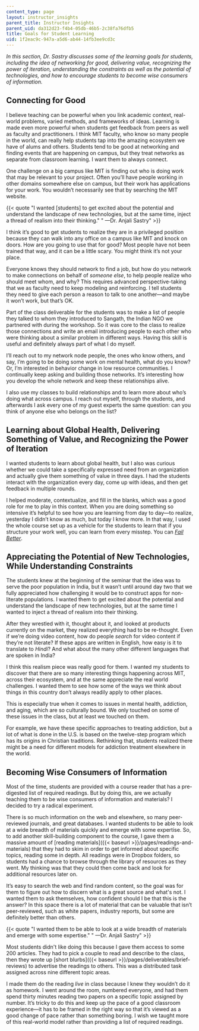 ```yaml
---
content_type: page
layout: instructor_insights
parent_title: Instructor Insights
parent_uid: da312d23-f4b4-05db-46b5-2c38fa76dfb5
title: Goals for Student Learning
uid: 1f2eac9c-947a-a5d6-ab44-14fb3ee9cd3c
---
```


_In this section, Dr. Sastry discusses some of the learning goals for students, including the idea of networking for good, delivering value, recognizing the power of iteration, understanding the constraints as well as the potential of technologies, and how to encourage students to become wise consumers of information._

Connecting for Good
-------------------

I believe teaching can be powerful when you link academic context, real-world problems, varied methods, and frameworks of ideas. Learning is made even more powerful when students get feedback from peers as well as faculty and practitioners. I think MIT faculty, who know so many people in the world, can really help students tap into the amazing ecosystem we have of alums and others. Students tend to be good at networking and finding events that are happening on campus, but they treat networks as separate from classroom learning. I want them to always connect.

One challenge on a big campus like MIT is finding out who is doing work that may be relevant to your project. Often you’ll have people working in other domains somewhere else on campus, but their work has applications for your work. You wouldn’t necessarily see that by searching the MIT website.

{{< quote "I wanted [students] to get excited about the potential and understand the landscape of new technologies, but at the same time, inject a thread of realism into their thinking." " —Dr. Anjali Sastry" >}}

I think it’s good to get students to realize they are in a privileged position because they can walk into any office on a campus like MIT and knock on doors. How are you going to use that for good? Most people have not been trained that way, and it can be a little scary. You might think it’s not your place.

Everyone knows they should network to find a job, but how do you network to make connections on behalf of _someone else_, to help people realize who should meet whom, and why? This requires advanced perspective-taking that we as faculty need to keep modeling and reinforcing. I tell students they need to give each person a reason to talk to one another—and maybe it won’t work, but that’s OK.

Part of the class deliverable for the students was to make a list of people they talked to whom they introduced to Sangath, the Indian NGO we partnered with during the workshop. So it was core to the class to realize those connections and write an email introducing people to each other who were thinking about a similar problem in different ways. Having this skill is useful and definitely always part of what I do myself. 

I’ll reach out to my network node people, the ones who know others, and say, I’m going to be doing some work on mental health, what do you know? Or, I’m interested in behavior change in low resource communities. I continually keep asking and building those networks. It’s interesting how you develop the whole network and keep these relationships alive.

I also use my classes to build relationships and to learn more about who’s doing what across campus. I reach out myself, through the students, and afterwards I ask every one of my guest experts the same question: can you think of anyone else who belongs on the list?

Learning about Global Health, Delivering Something of Value, and Recognizing the Power of Iteration
---------------------------------------------------------------------------------------------------

I wanted students to learn about global health, but I also was curious whether we could take a specifically expressed need from an organization and actually give them something of value in three days. I had the students interact with the organization every day, come up with ideas, and then get feedback in multiple rounds.  
  
I helped moderate, contextualize, and fill in the blanks, which was a good role for me to play in this context. When you are doing something so intensive it’s helpful to see how you are learning from day to day—to realize, yesterday I didn’t know as much, but today I know more. In that way, I used the whole course set up as a vehicle for the students to learn that if you structure your work well, you can learn from every misstep. You can _[Fail Better](http://failbetternow.com)_.

Appreciating the Potential of New Technologies, While Understanding Constraints
-------------------------------------------------------------------------------

The students knew at the beginning of the seminar that the idea was to serve the poor population in India, but it wasn’t until around day two that we fully appreciated how challenging it would be to construct apps for non-literate populations. I wanted them to get excited about the potential and understand the landscape of new technologies, but at the same time I wanted to inject a thread of realism into their thinking.

After they wrestled with it, thought about it, and looked at products currently on the market, they realized everything had to be re-thought. Even if we’re doing video content, how do people _search_ for video content if they’re not literate? If these apps are written in English, how easy is it to translate to _Hindi_? And what about the many other different languages that are spoken in India?

I think this realism piece was really good for them. I wanted my students to discover that there are so many interesting things happening across MIT, across their ecosystem, and at the same appreciate the real world challenges. I wanted them to see how some of the ways we think about things in this country don’t always readily apply to other places.

This is especially true when it comes to issues in mental health, addiction, and aging, which are so culturally bound. We only touched on some of these issues in the class, but at least we touched on them.

For example, we have these specific approaches to treating addiction, but a lot of what is done in the U.S. is based on the twelve-step program which has its origins in Christian traditions. Rethinking that, students realized there might be a need for different models for addiction treatment elsewhere in the world.

Becoming Wise Consumers of Information
--------------------------------------

Most of the time, students are provided with a course reader that has a pre-digested list of required readings. But by doing this, are we actually teaching them to be wise consumers of information and materials? I decided to try a radical experiment.

There is so much information on the web and elsewhere, so many peer-reviewed journals, and great databases. I wanted students to be able to look at a wide breadth of materials quickly and emerge with some expertise. So, to add another skill-building component to the course, I gave them a massive amount of [reading materials]({{< baseurl >}}/pages/readings-and-materials) that they had to skim in order to get informed about specific topics, reading some in depth. All readings were in Dropbox folders, so students had a chance to browse through the library of resources as they went. My thinking was that they could then come back and look for additional resources later on.

It’s easy to search the web and find random content, so the goal was for them to figure out how to discern what is a great source and what's not. I wanted them to ask themselves, how confident should I be that this is the answer? In this space there is a lot of material that can be valuable that isn’t peer-reviewed, such as white papers, industry reports, but some are definitely better than others.

{{< quote "I wanted them to be able to look at a wide breadth of materials and emerge with some expertise." " —Dr. Anjali Sastry" >}}

Most students didn't like doing this because I gave them access to some 200 articles. They had to pick a couple to read and describe to the class, then they wrote up [short blurbs]({{< baseurl >}}/pages/deliverables/brief-reviews) to advertise the readings to others. This was a distributed task assigned across nine different topic areas.

I made them do the reading _live_ in class because I knew they wouldn’t do it as homework. I went around the room, numbered everyone, and had them spend thirty minutes reading two papers on a specific topic assigned by number. It’s tricky to do this and keep up the pace of a good classroom experience—it has to be framed in the right way so that it’s viewed as a good change of pace rather than something boring. I wish we taught more of this real-world model rather than providing a list of required readings.